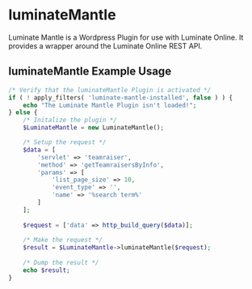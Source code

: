 # luminateMantle
Luminate Mantle is a Wordpress Plugin for use with Luminate Online. It provides a wrapper around the Luminate Online REST API.

luminateMantle Example Usage
----------------------------

```  php
/* Verify that the luminateMantle Plugin is activated */
if ( ! apply_filters( 'luminate-mantle-installed', false ) ) {
	echo "The Luminate Mantle Plugin isn't loaded!";
} else {
	/* Initalize the plugin */
	$LuminateMantle = new LuminateMantle();

	/* Setup the request */
	$data = [
		'servlet' => 'teamraiser',
		'method' => 'getTeamraisersByInfo',
		'params' => [
			'list_page_size' => 10,
			'event_type' => '',
			'name' => '%search term%'
		]
	];
                        
	$request = ['data' => http_build_query($data)];
              
	/* Make the request */
	$result = $LuminateMantle->luminateMantle($request);
        
	/* Dump the result */
	echo $result;
}
```
